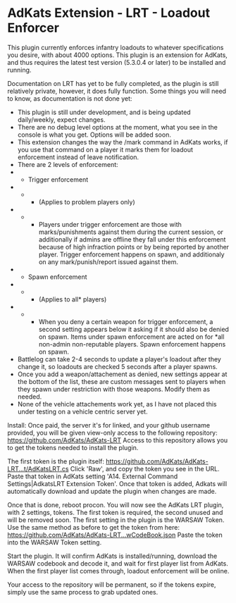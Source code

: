 AdKats Extension - LRT - Loadout Enforcer
==========

This plugin currently enforces infantry loadouts to whatever specifications you desire, with about 4000 options. This plugin is an extension for AdKats, and thus requires the latest test version (5.3.0.4 or later) to be installed and running.

Documentation on LRT has yet to be fully completed, as the plugin is still relatively private, however, it does fully function. 
Some things you will need to know, as documentation is not done yet:

 * This plugin is still under development, and is being updated daily/weekly, expect changes.
 * There are no debug level options at the moment, what you see in the console is what you get. Options will be added soon.
 * This extension changes the way the /mark command in AdKats works, if you use that command on a player it marks them for loadout enforcement instead of leave notification.
 * There are 2 levels of enforcement:
 * * Trigger enforcement
 * * * (Applies to problem players only)
 * * * Players under trigger enforcement are those with marks/punishments against them during the current session, or additionally if admins are offline they fall under this enforcement because of high infraction points or by being reported by another player. Trigger enforcement happens on spawn, and additionaly on any mark/punish/report issued against them.
 * * Spawn enforcement
 * * * (Applies to all* players)
 * * * When you deny a certain weapon for trigger enforcement, a second setting appears below it asking if it should also be denied on spawn. Items under spawn enforcement are acted on for *all non-admin non-reputable players. Spawn enforcement happens on spawn.
 * Battlelog can take 2-4 seconds to update a player's loadout after they change it, so loadouts are checked 5 seconds after a player spawns.
 * Once you add a weapon/attachement as denied, new settings appear at the bottom of the list, these are custom messages sent to players when they spawn under restriction with those weapons. Modify them as needed.
 * None of the vehicle attachements work yet, as I have not placed this under testing on a vehicle centric server yet.

Install:
Once paid, the server it's for linked, and your github username provided, you will be given view-only access to the following repository:
https://github.com/AdKats/AdKats-LRT
Access to this repository allows you to get the tokens needed to install the plugin.

The first token is the plugin itself: 
https://github.com/AdKats/AdKats-LRT...t/AdKatsLRT.cs
Click 'Raw', and copy the token you see in the URL. Paste that token in AdKats setting 'A14. External Command Settings|AdkatsLRT Extension Token'. Once that token is added, Adkats will automatically download and update the plugin when changes are made.

Once that is done, reboot procon. You will now see the AdKats LRT plugin, with 2 settings, tokens. The first token is required, the second unused and will be removed soon.
The first setting in the plugin is the WARSAW Token. Use the same method as before to get the token from here:
https://github.com/AdKats/AdKats-LRT...wCodeBook.json
Paste the token into the WARSAW Token setting.

Start the plugin. It will confirm AdKats is installed/running, download the WARSAW codebook and decode it, and wait for first player list from AdKats. When the first player list comes through, loadout enforcement will be online.

Your access to the repository will be permanent, so if the tokens expire, simply use the same process to grab updated ones.
